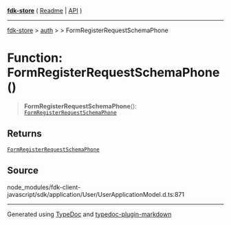 [**fdk-store**](../../../README.md) ( [Readme](../../../README.md) \| [API](../../../API.md) )

---

[fdk-store](../../../API.md) > [auth](../../README.md) > [<internal>](../README.md) > FormRegisterRequestSchemaPhone

# Function: FormRegisterRequestSchemaPhone()

> **FormRegisterRequestSchemaPhone**(): [`FormRegisterRequestSchemaPhone`](../type-aliases/type-alias.FormRegisterRequestSchemaPhone.md)

## Returns

[`FormRegisterRequestSchemaPhone`](../type-aliases/type-alias.FormRegisterRequestSchemaPhone.md)

## Source

node_modules/fdk-client-javascript/sdk/application/User/UserApplicationModel.d.ts:871

---

Generated using [TypeDoc](https://typedoc.org/) and [typedoc-plugin-markdown](https://www.npmjs.com/package/typedoc-plugin-markdown)
